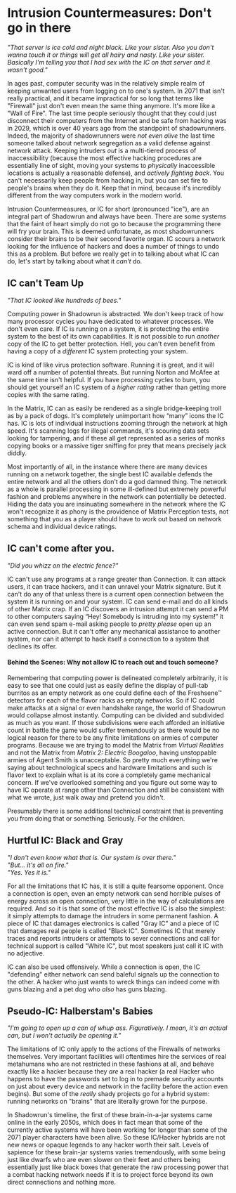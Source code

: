 # Intrusion Countermeasures: Don't go in there

*"That server is ice cold and night black. Like your sister. Also you don't wanna touch it or things will get all hairy and nasty. Like your sister. Basically I'm telling you that I had sex with the IC on that server and it wasn't good."*

In ages past, computer security was in the relatively simple realm of keeping unwanted users from logging on to one's system. In 2071 that isn't really practical, and it became impractical for so long that terms like "Firewall" just don't even mean the same thing anymore. It's more like a "Wall of Fire". The last time people seriously thought that they could just disconnect their computers from the Internet and be safe from hacking was in 2029, which is over 40 years ago from the standpoint of shadowrunners. Indeed, the majority of shadowrunners were *not even alive* the last time someone talked about network segregation as a valid defense against network attack. Keeping intruders *out* is a multi-tiered process of inaccessibility (because the most effective hacking procedures are essentially line of sight, moving your systems to *physically* inaccessible locations is actually a reasonable defense), and *actively fighting back*. You can't necessarily keep people from hacking in, but you can set fire to people's brains when they do it. Keep that in mind, because it's incredibly different from the way computers work in the modern world.

Intrusion Countermeasures, or IC for short (pronounced "ice"), are an integral part of Shadowrun and always have been. There are some systems that the faint of heart simply do not go to because the programming there will fry your brain. This is deemed unfortunate, as most shadowrunners consider their brains to be their second favorite organ. IC scours a network looking for the influence of hackers and does a number of things to undo this as a problem. But before we really get in to talking about what IC can do, let's start by talking about what it *can't* do.

## IC can't Team Up

*"That IC looked like hundreds of bees."*

Computing power in Shadowrun is abstracted. We don't keep track of how many processor cycles you have dedicated to whatever processes. We don't even care. If IC is running on a system, it is protecting the entire system to the best of its own capabilities. It is not possible to run *another* copy of the IC to get better protection. Hell, you can't even benefit from having a copy of a *different* IC system protecting your system.

IC is kind of like virus protection software. Running it is great, and it will ward off a number of potential threats. But running Norton and McAfee at the same time isn't helpful. If you have processing cycles to burn, you should get yourself an IC system of a *higher rating* rather than getting more copies with the same rating.

In the Matrix, IC can as easily be rendered as a single bridge-keeping troll as by a pack of dogs. It's completely unimportant how “many” icons the IC has. IC is lots of individual instructions zooming through the network at high speed. It's scanning logs for illegal commands, it's scouring data sets looking for tampering, and if these all get represented as a series of monks copying books or a massive tiger sniffing for prey that means precisely jack diddly.

Most importantly of all, in the instance where there are many devices running on a network together, the single best IC available defends the entire network and all the others don't do a god damned thing. The network as a whole is parallel processing in some ill-defined but extremely powerful fashion and problems anywhere in the network can potentially be detected. Hiding the data you are insinuating somewhere in the network where the IC won't recognize it as phony is the providence of Matrix Perception tests, not something that you as a player should have to work out based on network schema and individual device ratings.

## IC can't come after you.

*"Did you whizz on the electric fence?"*

IC can't use any programs at a range greater than Connection. It can attack users, it can trace hackers, and it can unravel your Matrix signature. But it can't do any of that unless there is a current open connection between the system it is running on and your system. IC can send e-mail and do all kinds of other Matrix crap. If an IC discovers an intrusion attempt it can send a PM to other computers saying “Hey! Somebody is intruding into my system!” it can even send spam e-mail asking people to *pretty please* open up an active connection. But it can't offer any mechanical assistance to another system, nor can it attempt to hack itself a connection to a system that declines its offer.

#### Behind the Scenes: Why not allow IC to reach out and touch someone?

Remembering that computing power is delineated completely arbitrarily, it is easy to see that one could just as easily define the display of pull-tab burritos as an empty network as one could define each of the Freshsene™ detectors for each of the flavor racks as empty networks. So if IC could make attacks at a signal or even handshake range, the world of Shadowrun would collapse almost instantly. Computing can be divided and subdivided as much as you want. If those subdivisions were each afforded an initiative count in battle the game would suffer tremendously as there would be no logical reason for there to be any finite limitations on armies of computer programs. Because we are trying to model the Matrix from *Virtual Realities* and not the Matrix from *Matrix 2: Electric Boogaloo*, having unstoppable armies of Agent Smith is unacceptable. So pretty much everything we're saying about technological specs and hardware limitations and such is flavor text to explain what is at its core a completely game mechanical concern. If we've overlooked something and you figure out some way to have IC operate at range other than Connection and still be consistent with what we wrote, just walk away and pretend you didn't.

Presumably there is some additional technical constraint that is preventing you from doing that or something. Seriously. For the children.

## Hurtful IC: Black and Gray

*"I don't even know what that is. Our system is over there."<br />
"But... it's all on fire."<br />
"Yes. Yes it is."*

For all the limitations that IC has, it is still a quite fearsome opponent. Once a connection is open, even an empty network can send horrible pulses of energy across an open connection, very little in the way of calculations are required. And so it is that some of the most effective IC is also the simplest: it simply attempts to damage the intruders in some permanent fashion. A piece of IC that damages electronics is called "Gray IC" and a piece of IC that damages real people is called "Black IC". Sometimes IC that merely traces and reports intruders or attempts to sever connections and call for technical support is called "White IC", but most speakers just call it IC with no adjective.

IC can also be used offensively. While a connection is open, the IC "defending" either network can send baleful signals up the connection to the other. A hacker who just wants to wreck things can indeed come with guns blazing and a pet dog who *also* has guns blazing.

## Pseudo-IC: Halberstam's Babies

*"I'm going to open up a can of whup ass. Figuratively. I mean, it's an actual can, but I won't actually be opening it."*

The limitations of IC only apply to the actions of the Firewalls of networks themselves. Very important facilities will oftentimes hire the services of real metahumans who are not restricted in these fashions at all, and behave exactly like a hacker because they *are* a real hacker (a real Hacker who happens to have the passwords set to log in to premade security accounts on just about every device and network in the facility before the action even begins). But some of the *really* shady projects go for a hybrid system: running networks on "brains" that are literally grown for the purpose. 

In Shadowrun's timeline, the first of these brain-in-a-jar systems came online in the early 2050s, which does in fact mean that some of the currently active systems will have been working for longer than some of the 2071 player characters have been alive. So these IC/Hacker hybrids are not new news or opaque legends to any hacker worth their salt. Levels of sapience for these brain-jar systems varies tremendously, with some being just like dwarfs who are even slower on their feet and others being essentially just like black boxes that generate the raw processing power that a combat hacking network needs if it is to project force beyond its own direct connections and nothing more.
